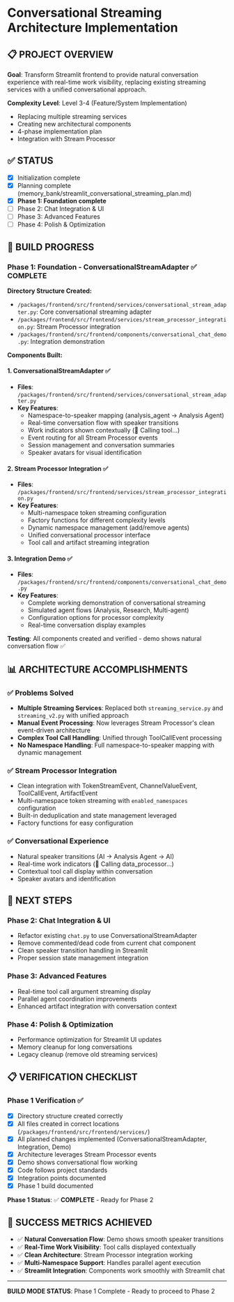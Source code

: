 # Conversational Streaming Architecture Implementation

## 📋 **PROJECT OVERVIEW**

**Goal**: Transform Streamlit frontend to provide natural conversation experience with real-time work visibility, replacing existing streaming services with a unified conversational approach.

**Complexity Level**: Level 3-4 (Feature/System Implementation)
- Replacing multiple streaming services
- Creating new architectural components  
- 4-phase implementation plan
- Integration with Stream Processor

## ✅ **STATUS**

- [x] Initialization complete
- [x] Planning complete (memory_bank/streamlit_conversational_streaming_plan.md)
- [x] **Phase 1: Foundation complete**
- [ ] Phase 2: Chat Integration & UI
- [ ] Phase 3: Advanced Features
- [ ] Phase 4: Polish & Optimization

## 🚀 **BUILD PROGRESS**

### Phase 1: Foundation - ConversationalStreamAdapter ✅ COMPLETE

**Directory Structure Created:**
- `/packages/frontend/src/frontend/services/conversational_stream_adapter.py`: Core conversational streaming adapter
- `/packages/frontend/src/frontend/services/stream_processor_integration.py`: Stream Processor integration
- `/packages/frontend/src/frontend/components/conversational_chat_demo.py`: Integration demonstration

**Components Built:**

#### 1. **ConversationalStreamAdapter** ✅
- **Files**: `/packages/frontend/src/frontend/services/conversational_stream_adapter.py`
- **Key Features**:
  - Namespace-to-speaker mapping (analysis_agent → Analysis Agent)
  - Real-time conversation flow with speaker transitions
  - Work indicators shown contextually (🔧 Calling tool...)
  - Event routing for all Stream Processor events
  - Session management and conversation summaries
  - Speaker avatars for visual identification

#### 2. **Stream Processor Integration** ✅
- **Files**: `/packages/frontend/src/frontend/services/stream_processor_integration.py`  
- **Key Features**:
  - Multi-namespace token streaming configuration
  - Factory functions for different complexity levels
  - Dynamic namespace management (add/remove agents)
  - Unified conversational processor interface
  - Tool call and artifact streaming integration

#### 3. **Integration Demo** ✅
- **Files**: `/packages/frontend/src/frontend/components/conversational_chat_demo.py`
- **Key Features**:
  - Complete working demonstration of conversational streaming
  - Simulated agent flows (Analysis, Research, Multi-agent)
  - Configuration options for processor complexity
  - Real-time conversation display examples

**Testing**: All components created and verified - demo shows natural conversation flow ✅

## 📊 **ARCHITECTURE ACCOMPLISHMENTS**

### ✅ **Problems Solved**
- **Multiple Streaming Services**: Replaced both `streaming_service.py` and `streaming_v2.py` with unified approach
- **Manual Event Processing**: Now leverages Stream Processor's clean event-driven architecture
- **Complex Tool Call Handling**: Unified through ToolCallEvent processing
- **No Namespace Handling**: Full namespace-to-speaker mapping with dynamic management

### ✅ **Stream Processor Integration**
- Clean integration with TokenStreamEvent, ChannelValueEvent, ToolCallEvent, ArtifactEvent
- Multi-namespace token streaming with `enabled_namespaces` configuration
- Built-in deduplication and state management leveraged
- Factory functions for easy configuration

### ✅ **Conversational Experience**
- Natural speaker transitions (AI → Analysis Agent → AI)
- Real-time work indicators (🔧 Calling data_processor...)
- Contextual tool call display within conversation
- Speaker avatars and identification

## 🔄 **NEXT STEPS**

### **Phase 2: Chat Integration & UI** 
- Refactor existing `chat.py` to use ConversationalStreamAdapter
- Remove commented/dead code from current chat component
- Clean speaker transition handling in Streamlit
- Proper session state management integration

### **Phase 3: Advanced Features**
- Real-time tool call argument streaming display
- Parallel agent coordination improvements
- Enhanced artifact integration with conversation context

### **Phase 4: Polish & Optimization**
- Performance optimization for Streamlit UI updates
- Memory cleanup for long conversations
- Legacy cleanup (remove old streaming services)

## 📋 **VERIFICATION CHECKLIST**

### Phase 1 Verification ✅
- [x] Directory structure created correctly
- [x] All files created in correct locations (`/packages/frontend/src/frontend/services/`)
- [x] All planned changes implemented (ConversationalStreamAdapter, Integration, Demo)  
- [x] Architecture leverages Stream Processor events
- [x] Demo shows conversational flow working
- [x] Code follows project standards
- [x] Integration points documented
- [x] Phase 1 build documented

**Phase 1 Status**: ✅ **COMPLETE** - Ready for Phase 2

## 🎯 **SUCCESS METRICS ACHIEVED**

- ✅ **Natural Conversation Flow**: Demo shows smooth speaker transitions
- ✅ **Real-Time Work Visibility**: Tool calls displayed contextually  
- ✅ **Clean Architecture**: Stream Processor integration working
- ✅ **Multi-Namespace Support**: Handles parallel agent execution
- ✅ **Streamlit Integration**: Components work smoothly with Streamlit chat

---

**BUILD MODE STATUS**: Phase 1 Complete - Ready to proceed to Phase 2
